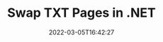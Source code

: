 ---
############################# Static ############################
layout: "auto-gen"
date: 2022-03-05T16:42:27
draft: false

############################# Head ############################
head_title: "Swap & Exchange TXT Pages in C# .NET"
head_description: " C# .NET users to swap and exchange positions of two pages within a TXT file using the file split API."

############################# Header ############################
title: "Swap TXT Pages in .NET"
description: "Swap and exchange positions of two pages within a TXT file using the file splitter API for .NET (C#, ASP.NET, VB.NET, .NET Core) applications."
bg_image: "https://cms.admin.containerize.com/templates/aspose/App_Themes/V3/images/bg/header1.png"
bg_overlay: false
button:
    enable: true
    icon: "fas fa-arrow-down"
    label: "Download Free Trial"
    link: "https://downloads.groupdocs.com/merger/net"

############################# SubMenu ############################
submenu:
    enable: true

    left:
        img_alt: "GroupDocs.Merger for .NET"
        image: "https://cms.admin.containerize.com/templates/groupdocs/images/product-logos/90x90-noborder/groupdocs-merger-net.png"
        product: "GroupDocs.Merger"
        platform: ".NET"

    middle:
        button:

            # button loop
            - link: "https://apireference.groupdocs.com/merger/net"
              text: "API Reference"

            # button loop
            - link: "https://github.com/groupdocs-merger"
              text: "Code Examples"

            # button loop
            - link: "https://products.groupdocs.app/merger/family"
              text: "Live Demos"

            # button loop
            - link: "https://purchase.groupdocs.com/pricing/merger/net"
              text: "Pricing"

    right:
        link_download: "https://downloads.groupdocs.com/merger"
        link_learn: "https://docs.groupdocs.com/merger/net"
        link_buy: "https://purchase.groupdocs.com"

############################# About ############################
about:
    enable: true
    title: "About GroupDocs.Merger for .NET API"
    content: |
        [GroupDocs.Merger for .NET](https://products.groupdocs.com/merger/net/) offers a simple solution to safely merge, split, move, remove, extract, swap & rotate between a wide range of document formats including PDF, Microsoft Office (Word, Excel, PowerPoint, OneNote), OpenDocument, HTML and many others within .NET applications. By adding just a few lines of the code, perform several document operations such as move, remove, rotate, swap, extract or change the orientation of pages within the documents. The documents merging API also supports previewing document pages as an image to analyse the document structure, formatting and content on the page.
        
        GroupDocs.Merger APIs are well supported on all major operating systems and platforms including .NET Framework, .NET Standard, .NET Core, Mono and Xamarin.

############################# Steps ############################
steps:
    enable: true
    title_left: "Swap TXT File Pages in .NET"
    content_left: |
        [GroupDocs.Merger](/merger/net/) makes it easy for .NET developers to swap, exchange and organize pages within a TXT file by implementing a few easy steps.

        *   Initialise <mark>**SwapOptions**</mark> class to specify page numbers to exchange.
        *   Create new instance of <mark>**Merger**</mark> class and pass source document path as a constructor parameter.
        *   Call <mark>**SwapPages**</mark> method and pass <mark>**SwapOptions**</mark> object to it.
        *   Call <mark>**Save**</mark> method and pass desired file path to save resultant document.
        
    title_right: "System Requirements"
    content_right: |
        GroupDocs.Merger for .NET APIs are supported on all major platforms and operating systems. Before executing the code below, please make sure that you have the following prerequisites installed on your system.

        *   Operating Systems: Microsoft Windows, Linux, MacOS
        *   Development Environments: Visual Studio, Xamarin, MonoDevelop
        *   Frameworks: .NET Framework, .NET Standard, .NET Core, Mono
        *   Download the latest version of GroupDocs.Merger for .NET from [NuGet](https://www.nuget.org/packages/GroupDocs.Merger)
        
    code: |
        ```cs
        // Swap TXT file pages using GroupDocs.Merger API
        int pageNumber1 = 3;
        int pageNumber2 = 6;

        // Initialise SwapOptions class to specify page numbers to swap
        SwapOptions swapOptions = new SwapOptions(pageNumber2, pageNumber1);

        // Instantiate Merger with input TXT document
        using (Merger merger = new Merger("input.txt"))
          {
            // Call SwapPages method and pass SwapOptions object to it
            merger.SwapPages(swapOptions);
            
            // Call Save method and pass desired file path to save the output document
            merger.Save("output.txt");
          }
        ```

############################# Demos ############################
demos:
    enable: true
    title: "Live Demos - Swap TXT File Pages Online"
    content: |
        Swap pages within TXT files right now by visiting [GroupDocs.Merger Live Demos](https://products.groupdocs.app/splitter/swap-pages/txt) website.
        The live demo has the following benefits
        
############################# About Formats ############################
about_formats:
    enable: true
    format:
        # format loop
        - icon: "far fa-file-word"
          title: "About TXT File Format"
          content: |
            A file with .TXT extension represents a text document that contains plain text in the form of lines. Paragraphs in a text document are recognized by carriage returns and are used for better arrangement of file contents. A standard text document can be opened in any text editor or word processing application on different operating systems. All the text contained in such a file is in human-readable format and represented by sequence of characters.

          link: "https://docs.fileformat.com/word-processing/txt/"

############################# More Formats ############################
more_formats:
    enable: true
    title: "Swapping Pages of Other File Formats"
    content: |
        .NET documents merger & split API for file formats and images. Rearrange pages of some of the popular file formats as stated below.
    format: 
        # format loop
        - name: "Swap CSV File Pages in .NET"
          link: "/merger/net/swap/csv/"
          description: "Comma Separated Values File"

        # format loop
        - name: "Swap DOC File Pages in .NET"
          link: "/merger/net/swap/doc/"
          description: "Microsoft Word Document"

        # format loop
        - name: "Swap DOCM File Pages in .NET"
          link: "/merger/net/swap/docm/"
          description: "Microsoft Word Macro-Enabled Document"

        # format loop
        - name: "Swap DOCX File Pages in .NET"
          link: "/merger/net/swap/docx/"
          description: "Microsoft Word Open XML Document"

        # format loop
        - name: "Swap DOT File Pages in .NET"
          link: "/merger/net/swap/dot/"
          description: "Microsoft Word Document Template"

        # format loop
        - name: "Swap DOTM File Pages in .NET"
          link: "/merger/net/swap/dotm/"
          description: "Microsoft Word Macro-Enabled Template"

        # format loop
        - name: "Swap DOTX File Pages in .NET"
          link: "/merger/net/swap/dotx/"
          description: "Word Open XML Document Template"

        # format loop
        - name: "Swap EPUB File Pages in .NET"
          link: "/merger/net/swap/epub/"
          description: "Digital E-Book File Format"

        # format loop
        - name: "Swap HTML File Pages in .NET"
          link: "/merger/net/swap/html/"
          description: "Hyper Text Markup Language"

        # format loop
        - name: "Swap MHT File Pages in .NET"
          link: "/merger/net/swap/mht/"
          description: "MIME Encapsulation of Aggregate HTML"

        # format loop
        - name: "Swap MHTML File Pages in .NET"
          link: "/merger/net/swap/mhtml/"
          description: "MIME Encapsulation of Aggregate HTML"

        # format loop
        - name: "Swap ODP File Pages in .NET"
          link: "/merger/net/swap/odp/"
          description: "OpenDocument Presentation File Format"

        # format loop
        - name: "Swap ODS File Pages in .NET"
          link: "/merger/net/swap/ods/"
          description: "Open Document Spreadsheet"

        # format loop
        - name: "Swap ODT File Pages in .NET"
          link: "/merger/net/swap/odt/"
          description: "Open Document Text"

        # format loop
        - name: "Swap OTP File Pages in .NET"
          link: "/merger/net/swap/otp/"
          description: "Origin Graph Template"

        # format loop
        - name: "Swap OTT File Pages in .NET"
          link: "/merger/net/swap/ott/"
          description: "Open Document Template"

        # format loop
        - name: "Swap PDF File Pages in .NET"
          link: "/merger/net/swap/pdf/"
          description: "Portable Document"

        # format loop
        - name: "Swap POTM File Pages in .NET"
          link: "/merger/net/swap/potm/"
          description: "Microsoft PowerPoint Template"

        # format loop
        - name: "Swap POTX File Pages in .NET"
          link: "/merger/net/swap/potx/"
          description: "Microsoft PowerPoint Open XML Template"

        # format loop
        - name: "Swap PPS File Pages in .NET"
          link: "/merger/net/swap/pps/"
          description: "Microsoft PowerPoint Slide Show"

        # format loop
        - name: "Swap PPSM File Pages in .NET"
          link: "/merger/net/swap/ppsm/"
          description: "Microsoft PowerPoint Slide Show"

        # format loop
        - name: "Swap PPSX File Pages in .NET"
          link: "/merger/net/swap/ppsx/"
          description: "PowerPoint Open XML Slide Show"

        # format loop
        - name: "Swap PPT File Pages in .NET"
          link: "/merger/net/swap/ppt/"
          description: "PowerPoint Presentation"

        # format loop
        - name: "Swap PPTM File Pages in .NET"
          link: "/merger/net/swap/pptm/"
          description: "Microsoft PowerPoint Presentation"

        # format loop
        - name: "Swap PPTX File Pages in .NET"
          link: "/merger/net/swap/pptx/"
          description: "PowerPoint Open XML Presentation"

        # format loop
        - name: "Swap PS File Pages in .NET"
          link: "/merger/net/swap/ps/"
          description: "PostScript (PS)"

        # format loop
        - name: "Swap RTF File Pages in .NET"
          link: "/merger/net/swap/rtf/"
          description: "Rich Text File Format"

        # format loop
        - name: "Swap TEX File Pages in .NET"
          link: "/merger/net/swap/tex/"
          description: "LaTeX Source Document"

        # format loop
        - name: "Swap TSV File Pages in .NET"
          link: "/merger/net/swap/tsv/"
          description: "Tab Separated Values File"

        # format loop
        - name: "Swap VDX File Pages in .NET"
          link: "/merger/net/swap/vdx/"
          description: "Microsoft Visio XML Drawing File Format"

        # format loop
        - name: "Swap VSDM File Pages in .NET"
          link: "/merger/net/swap/vsdm/"
          description: "Visio Macro-Enabled Drawing"

        # format loop
        - name: "Swap VSDX File Pages in .NET"
          link: "/merger/net/swap/vsdx/"
          description: "Microsoft Visio File Format"

        # format loop
        - name: "Swap VSSM File Pages in .NET"
          link: "/merger/net/swap/vssm/"
          description: "Microsoft Visio Macro Enabled File Format"

        # format loop
        - name: "Swap VSSX File Pages in .NET"
          link: "/merger/net/swap/vssx/"
          description: "Visio Stencil File Format"

        # format loop
        - name: "Swap VSTM File Pages in .NET"
          link: "/merger/net/swap/vstm/"
          description: "Visio Macro-Enabled Drawing Template"

        # format loop
        - name: "Swap VSTX File Pages in .NET"
          link: "/merger/net/swap/vstx/"
          description: "Microsoft Visio File Format"

        # format loop
        - name: "Swap VSX File Pages in .NET"
          link: "/merger/net/swap/vsx/"
          description: "Vector Scalar Extension"

        # format loop
        - name: "Swap VTX File Pages in .NET"
          link: "/merger/net/swap/vtx/"
          description: "Microsoft Visio Drawing Template"

        # format loop
        - name: "Swap XLAM File Pages in .NET"
          link: "/merger/net/swap/xlam/"
          description: "Microsoft Excel Macro-Enabled Add-In"

        # format loop
        - name: "Swap XLS File Pages in .NET"
          link: "/merger/net/swap/xls/"
          description: "Microsoft Excel Binary File Format"

        # format loop
        - name: "Swap XLSB File Pages in .NET"
          link: "/merger/net/swap/xlsb/"
          description: "Microsoft Excel Binary Spreadsheet File"

        # format loop
        - name: "Swap XLSM File Pages in .NET"
          link: "/merger/net/swap/xlsm/"
          description: "Microsoft Excel Macro-Enabled Spreadsheet"

        # format loop
        - name: "Swap XLSX File Pages in .NET"
          link: "/merger/net/swap/xlsx/"
          description: "Microsoft Excel Open XML Spreadsheet"

        # format loop
        - name: "Swap XLT File Pages in .NET"
          link: "/merger/net/swap/xlt/"
          description: "Microsoft Excel Template"

        # format loop
        - name: "Swap XLTM File Pages in .NET"
          link: "/merger/net/swap/xltm/"
          description: "Microsoft Excel Macro-Enabled Template"

        # format loop
        - name: "Swap XLTX File Pages in .NET"
          link: "/merger/net/swap/xltx/"
          description: "Microsoft Excel Open XML Template"

        # format loop
        - name: "Swap XPS File Pages in .NET"
          link: "/merger/net/swap/xps/"
          description: "Open XML Paper Specification"



############################# Back to top ###############################
back_to_top:
    enable: true
---